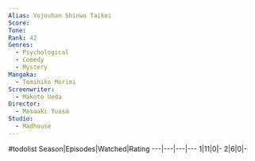 ```yaml
---
Alias: Yojouhan Shinwa Taikei
Score:
Tone: 
Rank: 42
Genres:
  - Psychological
  - Comedy
  - Mystery
Mangaka:
  - Tomihiko Morimi
Screenwriter:
  - Makoto Ueda
Director:
  - Masaaki Yuasa
Studio:
  - Madhouse
---
```

#todolist
Season|Episodes|Watched|Rating
---|---|---|---
1|11|0|-
2|6|0|-